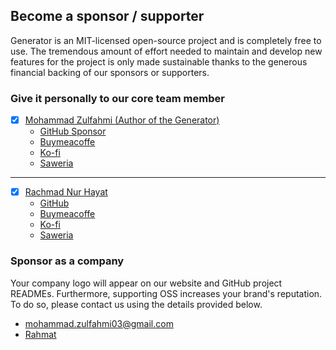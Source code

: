 ## Become a sponsor / supporter

Generator is an MIT-licensed open-source project and is completely free to use. The tremendous amount of effort needed to maintain and develop new features for the project is only made sustainable thanks to the generous financial backing of our sponsors or supporters.

### Give it personally to our core team member

- [x] [Mohammad Zulfahmi (Author of the Generator)](https://zzzul.me)
    - [GitHub Sponsor](https://github.com/sponsors/Zzzul)
    - [Buymeacoffe](https://www.buymeacoffee.com/mzulfahmi)
    - [Ko-fi](https://ko-fi.com/mzulfahmi)
    - [Saweria](https://saweria.co/zzzul)

<hr>

- [x] [Rachmad Nur Hayat](https://rnh-is.me/)
    - [GitHub](https://github.com/rachyharkov)
    - [Buymeacoffe](#)
    - [Ko-fi](#)
    - [Saweria](#)

### Sponsor as a company

Your company logo will appear on our website and GitHub project READMEs. Furthermore, supporting OSS increases your brand's reputation. To do so, please contact us using the details provided below.

- [mohammad.zulfahmi03@gmail.com](mailto:mohammad.zulfahmi03@gmail.com)
- [Rahmat](#)
